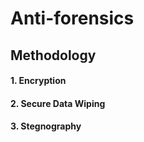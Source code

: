 # Anti-forensics

## Methodology

#### 1. Encryption
#### 2. Secure Data Wiping
#### 3. Stegnography